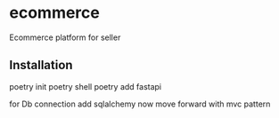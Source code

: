 # ecommerce
Ecommerce platform for seller


## Installation

poetry init
poetry shell
poetry add fastapi 


for Db connection
add sqlalchemy
now move forward with mvc pattern